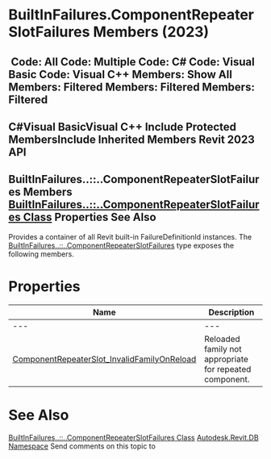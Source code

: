 # BuiltInFailures.ComponentRepeaterSlotFailures Members (2023)

﻿
 Code: All Code: Multiple Code: C# Code: Visual Basic Code: Visual C++  Members: Show All Members: Filtered Members: Filtered Members: Filtered   
---  
C#Visual BasicVisual C++
Include Protected MembersInclude Inherited Members
Revit 2023 API  
---  
BuiltInFailures..::..ComponentRepeaterSlotFailures Members  
[BuiltInFailures..::..ComponentRepeaterSlotFailures Class](9a808b1c-8046-85bf-5dd0-3b8c7b2b676a.md "BuiltInFailures.ComponentRepeaterSlotFailures Class") Properties See Also  
---  
Provides a container of all Revit built-in FailureDefinitionId instances.
The [BuiltInFailures..::..ComponentRepeaterSlotFailures](9a808b1c-8046-85bf-5dd0-3b8c7b2b676a.md "BuiltInFailures.ComponentRepeaterSlotFailures Class") type exposes the following members.
# Properties
| Name | Description |
| --- | --- |
| --- | --- | --- |
| [ComponentRepeaterSlot_InvalidFamilyOnReload](846a6cba-b4fd-0401-5e59-ad9088a807e7.md "ComponentRepeaterSlot_InvalidFamilyOnReload Property") | Reloaded family not appropriate for repeated component. |

# See Also
[BuiltInFailures..::..ComponentRepeaterSlotFailures Class](9a808b1c-8046-85bf-5dd0-3b8c7b2b676a.md "BuiltInFailures.ComponentRepeaterSlotFailures Class")
[Autodesk.Revit.DB Namespace](87546ba7-461b-c646-cbb1-2cb8f5bff8b2.md "Autodesk.Revit.DB Namespace")
Send comments on this topic to 